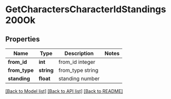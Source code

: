 # GetCharactersCharacterIdStandings200Ok

## Properties
Name | Type | Description | Notes
------------ | ------------- | ------------- | -------------
**from_id** | **int** | from_id integer | 
**from_type** | **string** | from_type string | 
**standing** | **float** | standing number | 

[[Back to Model list]](../../README.md#documentation-for-models) [[Back to API list]](../../README.md#documentation-for-api-endpoints) [[Back to README]](../../README.md)

